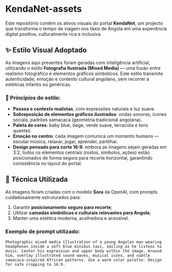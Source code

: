 # KendaNet-assets

Este repositório contém os ativos visuais do portal **KendaNet**, um projecto que transforma o tempo de viagem nos táxis de Angola em uma experiência digital positiva, culturalmente rica e inclusiva.

## ✨ Estilo Visual Adoptado

As imagens aqui presentes foram geradas com inteligência artificial, utilizando o estilo **Fotografia Ilustrada (Mixed Media)** — uma fusão entre realismo fotográfico e elementos gráficos simbólicos. Este estilo transmite autenticidade, emoção e contexto cultural angolano, sem recorrer a estéticas infantis ou genéricas.

### 🎨 Princípios do estilo:

- **Pessoa e contexto realistas**, com expressões naturais e luz suave.
- **Sobreposição de elementos gráficos ilustrados**: ondas sonoras, ícones sociais, padrões samacaca (geometria tradicional angolana).
- **Paleta de cores**: baby blue, bege, verde suave, terracota e tons quentes.
- **Emoção no centro**: cada imagem comunica um momento humano — escutar música, relaxar, jogar, aprender, partilhar.
- **Design pensado para corte 16:9**: embora as imagens sejam geradas em 3:2, todos os elementos centrais (rostos, símbolos, ações) estão posicionados de forma segura para recorte horizontal, garantindo consistência no layout do portal.

## 🧪 Técnica Utilizada

As imagens foram criadas com o modelo **Sora** da OpenAI, com prompts cuidadosamente estruturados para:

1. Garantir **posicionamento seguro para recorte**;
2. Utilizar **camadas simbólicas e culturais relevantes para Angola**;
3. Manter uma estética moderna, acolhedora e acessível.

### Exemplo de prompt utilizado:

```text
Photographic mixed media illustration of a young Angolan man wearing headphones inside a soft blue minibus taxi, smiling as he listens to music. Center his expression and upper body within the image. Around him, overlay illustrated sound waves, musical icons, and subtle samacaca-inspired African patterns. Use a warm color palette. Design for safe cropping to 16:9.
